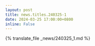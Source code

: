 ```yaml
---
layout: post
title: news.titles.240325-1
date: 2024-03-25 17:00:00+0800
inline: False
---
```


{% translate_file _news/240325_1.md %}
